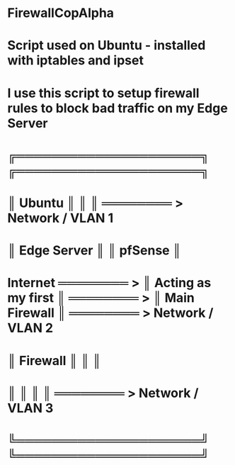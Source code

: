 # FirewallCopAlpha

# Script used on Ubuntu - installed with iptables and ipset
# I use this script to setup firewall rules to block bad traffic on my Edge Server
#                          ╔═════════════════════╗              ╔═════════════════════╗
#                          ║ Ubuntu              ║              ║                     ║  ════════ >  Network / VLAN 1
#                          ║ Edge Server         ║              ║  pfSense            ║
# Internet    ════════ >   ║ Acting as my first  ║  ════════ >  ║  Main Firewall      ║  ════════ >  Network / VLAN 2
#                          ║ Firewall            ║              ║                     ║
#                          ║                     ║              ║                     ║  ════════ >  Network / VLAN 3
#                          ╚═════════════════════╝              ╚═════════════════════╝
